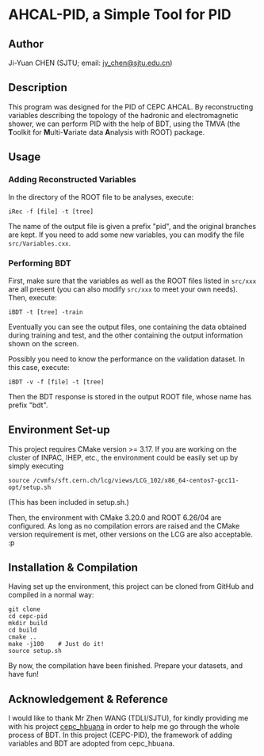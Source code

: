 # AHCAL-PID, a Simple Tool for PID

## Author
Ji-Yuan CHEN (SJTU; email: <jy_chen@sjtu.edu.cn>)

## Description
This program was designed for the PID of CEPC AHCAL.  By reconstructing variables describing the topology of the hadronic and electromagnetic shower, we can perform PID with the help of BDT, using the TMVA (the **T**oolkit for **M**ulti-**V**ariate data **A**nalysis with ROOT) package.

## Usage
### Adding Reconstructed Variables
In the directory of the ROOT file to be analyses, execute:
```shell
iRec -f [file] -t [tree]
```
The name of the output file is given a prefix "pid", and the original branches are kept.  If you need to add some new variables, you can modify the file `src/Variables.cxx`.

### Performing BDT
First, make sure that the variables as well as the ROOT files listed in `src/xxx` are all present (you can also modify `src/xxx` to meet your own needs).  Then, execute:
```shell
iBDT -t [tree] -train
```
Eventually you can see the output files, one containing the data obtained during training and test, and the other containing the output information shown on the screen.

Possibly you need to know the performance on the validation dataset.  In this case, execute:
```shell
iBDT -v -f [file] -t [tree]
```
Then the BDT response is stored in the output ROOT file, whose name has prefix "bdt".

## Environment Set-up
This project requires CMake version >= 3.17.  If you are working on the cluster of INPAC, IHEP, etc., the environment could be easily set up by simply executing
```shell
source /cvmfs/sft.cern.ch/lcg/views/LCG_102/x86_64-centos7-gcc11-opt/setup.sh
```
(This has been included in setup.sh.)

Then, the environment with CMake 3.20.0 and ROOT 6.26/04 are configured.  As long as no compilation errors are raised and the CMake version requirement is met, other versions on the LCG are also acceptable. :p

## Installation & Compilation
Having set up the environment, this project can be cloned from GitHub and compiled in a normal way:
```shell
git clone
cd cepc-pid
mkdir build
cd build
cmake ..
make -j100    # Just do it!
source setup.sh
```

By now, the compilation have been finished.  Prepare your datasets, and have fun!

## Acknowledgement & Reference
I would like to thank Mr Zhen WANG (TDLI/SJTU), for kindly providing me with his project [cepc\_hbuana](https://github.com/wangz1996/cepc_hbuana) in order to help me go through the whole process of BDT.  In this project (CEPC-PID), the framework of adding variables and BDT are adopted from cepc\_hbuana.
